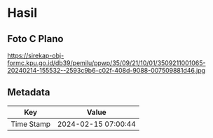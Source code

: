 # Hasil

## Foto C Plano

https://sirekap-obj-formc.kpu.go.id/db39/pemilu/ppwp/35/09/21/10/01/3509211001065-20240214-155532--2593c9b6-c02f-408d-9088-007509881d46.jpg


## Metadata

| Key        | Value               |
| ---------- | ------------------- |
| Time Stamp | 2024-02-15 07:00:44 |



